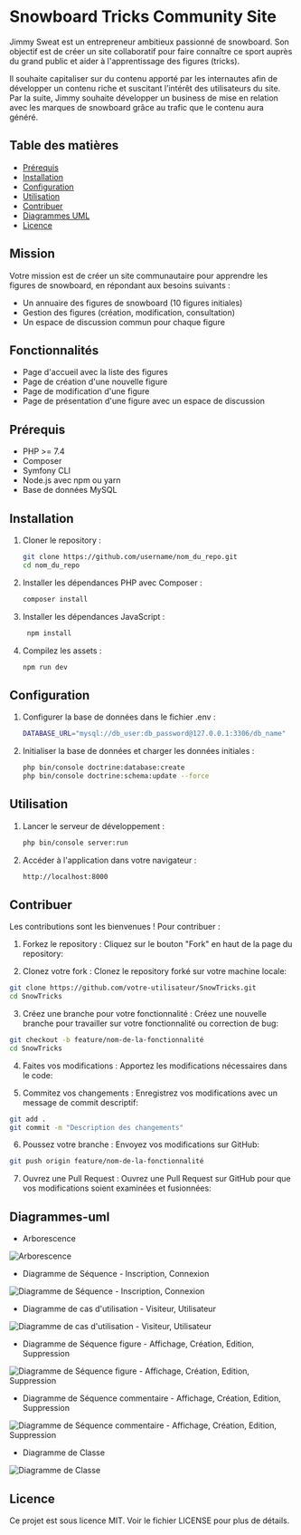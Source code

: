 # Snowboard Tricks Community Site

Jimmy Sweat est un entrepreneur ambitieux passionné de snowboard. Son objectif est de créer un site collaboratif pour faire connaître ce sport auprès du grand public et aider à l'apprentissage des figures (tricks).

Il souhaite capitaliser sur du contenu apporté par les internautes afin de développer un contenu riche et suscitant l’intérêt des utilisateurs du site. Par la suite, Jimmy souhaite développer un business de mise en relation avec les marques de snowboard grâce au trafic que le contenu aura généré.

## Table des matières

- [Prérequis](#prérequis)
- [Installation](#installation)
- [Configuration](#configuration)
- [Utilisation](#utilisation)
- [Contribuer](#contribuer)
- [Diagrammes UML](#diagrammes-uml)
- [Licence](#licence)


## Mission

Votre mission est de créer un site communautaire pour apprendre les figures de snowboard, en répondant aux besoins suivants :

- Un annuaire des figures de snowboard (10 figures initiales)
- Gestion des figures (création, modification, consultation)
- Un espace de discussion commun pour chaque figure

## Fonctionnalités

- Page d'accueil avec la liste des figures
- Page de création d'une nouvelle figure
- Page de modification d'une figure
- Page de présentation d'une figure avec un espace de discussion

## Prérequis

- PHP >= 7.4
- Composer
- Symfony CLI
- Node.js avec npm ou yarn
- Base de données MySQL

## Installation

1. Cloner le repository :
   ```bash
   git clone https://github.com/username/nom_du_repo.git
   cd nom_du_repo

2. Installer les dépendances PHP avec Composer :
    ```bash
    composer install

3. Installer les dépendances JavaScript :
   ```bash
    npm install

4. Compilez les assets :
    ```bash
    npm run dev

## Configuration

1. Configurer la base de données dans le fichier .env :
   ```bash
   DATABASE_URL="mysql://db_user:db_password@127.0.0.1:3306/db_name"

2. Initialiser la base de données et charger les données initiales :
   ```bash
   php bin/console doctrine:database:create
   php bin/console doctrine:schema:update --force

## Utilisation

1. Lancer le serveur de développement :
   ```bash
   php bin/console server:run

2. Accéder à l'application dans votre navigateur :
   ```bash
   http://localhost:8000


## Contribuer

Les contributions sont les bienvenues ! Pour contribuer :

1. Forkez le repository : Cliquez sur le bouton "Fork" en haut de la page du repository:
   
2. Clonez votre fork : Clonez le repository forké sur votre machine locale:
```bash
git clone https://github.com/votre-utilisateur/SnowTricks.git
cd SnowTricks
```
3. Créez une branche pour votre fonctionnalité : Créez une nouvelle branche pour travailler sur votre fonctionnalité ou correction de bug:
```bash
git checkout -b feature/nom-de-la-fonctionnalité
cd SnowTricks
```
4. Faites vos modifications : Apportez les modifications nécessaires dans le code:

5. Commitez vos changements : Enregistrez vos modifications avec un message de commit descriptif:
```bash
git add .
git commit -m "Description des changements"
```
6. Poussez votre branche : Envoyez vos modifications sur GitHub:
```bash
git push origin feature/nom-de-la-fonctionnalité
```
7. Ouvrez une Pull Request : Ouvrez une Pull Request sur GitHub pour que vos modifications soient examinées et fusionnées:

## Diagrammes-uml

- Arborescence

![Arborescence](./diagrammes/SnowTricks_ARBORESCENCE.png)

- Diagramme de Séquence - Inscription, Connexion

![Diagramme de Séquence - Inscription, Connexion](./diagrammes/SnowTricks_DS_inscription_connexion.png)

- Diagramme de cas d'utilisation - Visiteur, Utilisateur

![Diagramme de cas d'utilisation - Visiteur, Utilisateur](./diagrammes/SnowTricks_DCU.png)

- Diagramme de Séquence figure - Affichage, Création, Edition, Suppression

![Diagramme de Séquence figure - Affichage, Création, Edition, Suppression](./diagrammes/SnowTricks_PHP_DS_figure.png)

- Diagramme de Séquence commentaire - Affichage, Création, Edition, Suppression

![Diagramme de Séquence commentaire - Affichage, Création, Edition, Suppression](./diagrammes/SnowTricks_DS_ajout_modifier_supprimer_commentaire.drawio.png)

- Diagramme de Classe

![Diagramme de Classe](./diagrammes/SnowTricks_diagramme%20de%20classes.png)

     
## Licence
Ce projet est sous licence MIT. Voir le fichier LICENSE pour plus de détails.
